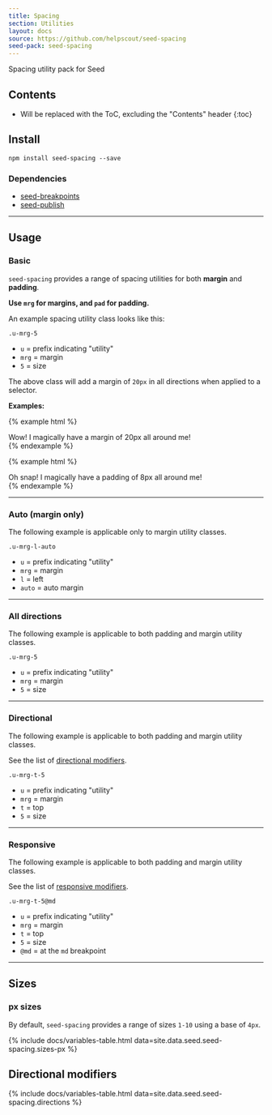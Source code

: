 ```yaml
---
title: Spacing
section: Utilities
layout: docs
source: https://github.com/helpscout/seed-spacing
seed-pack: seed-spacing
---
```


Spacing utility pack for Seed

## Contents

* Will be replaced with the ToC, excluding the "Contents" header
{:toc}

## Install

```
npm install seed-spacing --save
```


### Dependencies

* [seed-breakpoints](/seed/packs/seed-breakpoints)
* [seed-publish](/seed/packs/seed-publish)



---


## Usage

### Basic

`seed-spacing` provides a range of spacing utilities for both **margin** and **padding**.

**Use `mrg` for margins, and `pad` for padding.**

An example spacing utility class looks like this:

```
.u-mrg-5
```

* `u` = prefix indicating "utility"
* `mrg` = margin
* `5` = size

The above class will add a margin of `20px` in all directions when applied to a selector.

**Examples:**

{% example html %}
<div class="u-mrg-5">
  Wow! I magically have a margin of 20px all around me!
</div>
{% endexample %}

{% example html %}
<div class="u-pad-2">
  Oh snap! I magically have a padding of 8px all around me!
</div>
{% endexample %}


---


### Auto (margin only)

The following example is applicable only to margin utility classes.

```
.u-mrg-l-auto
```

* `u` = prefix indicating "utility"
* `mrg` = margin
* `l` = left
* `auto` = auto margin


---


### All directions

The following example is applicable to both padding and margin utility classes.

```
.u-mrg-5
```

* `u` = prefix indicating "utility"
* `mrg` = margin
* `5` = size


---


### Directional

The following example is applicable to both padding and margin utility classes.

See the list of [directional modifiers](/#directional-modifiers).

```
.u-mrg-t-5
```

* `u` = prefix indicating "utility"
* `mrg` = margin
* `t` = top
* `5` = size


---


### Responsive

The following example is applicable to both padding and margin utility classes.

See the list of [responsive modifiers](/seed/packs/seed-breakpoints/#responsive-modifiers).

```
.u-mrg-t-5@md
```

* `u` = prefix indicating "utility"
* `mrg` = margin
* `t` = top
* `5` = size
* `@md` = at the `md` breakpoint


---


## Sizes

### px sizes

By default, `seed-spacing` provides a range of sizes `1-10` using a base of `4px`.


{% include docs/variables-table.html data=site.data.seed.seed-spacing.sizes-px %}


## Directional modifiers

{% include docs/variables-table.html data=site.data.seed.seed-spacing.directions %}
